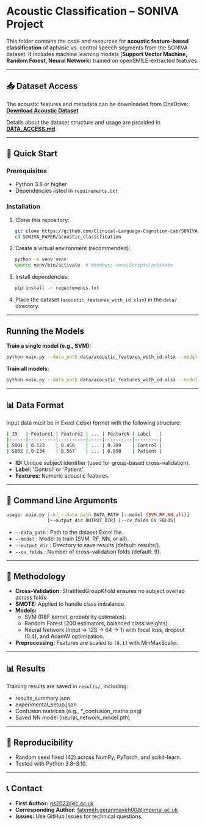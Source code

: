 # Acoustic Classification – SONIVA Project

This folder contains the code and resources for **acoustic feature-based classification** of aphasic vs. control speech segments from the SONIVA dataset. It includes machine learning models (**Support Vector Machine, Random Forest, Neural Network**) trained on openSMILE-extracted features.

---

## 📥 Dataset Access
The acoustic features and metadata can be downloaded from OneDrive:  
**[Download Acoustic Dataset](https://drive.google.com/drive/folders/1lqyKebne8jIBaTeD9MjTh6M2Kf5hsbVW?usp=sharing)**
  

Details about the dataset structure and usage are provided in **[DATA_ACCESS.md](../DATA_ACCESS.md)**.

---

## 🚀 Quick Start

### Prerequisites
- Python 3.8 or higher
- Dependencies listed in `requirements.txt`

### Installation
1. Clone this repository:
```bash
   git clone https://github.com/Clinical-Language-Cognition-Lab/SONIVA_PAPER.git  
   cd SONIVA_PAPER/acoustic_classification
```
2. Create a virtual environment (recommended):
```bash
   python -m venv venv  
   source venv/bin/activate  # Windows: venv\Scripts\activate
```
3. Install dependencies:
```bash
   pip install -r requirements.txt
```
4. Place the dataset (`acoustic_features_with_id.xlsx`) in the `data/` directory.

---

## Running the Models

**Train a single model (e.g., SVM):**  
```bash
python main.py --data_path data/acoustic_features_with_id.xlsx --model SVM
```
**Train all models:**  
```bash
python main.py --data_path data/acoustic_features_with_id.xlsx --model all
```
---

## 📊 Data Format
Input data must be in Excel (.xlsx) format with the following structure:

```bash
| ID   | Feature1 | Feature2 | ... | FeatureN | Label   |
|------|----------|----------|-----|----------|---------|
| S001 | 0.123    | 0.456    | ... | 0.789    | Control |
| S002 | 0.234    | 0.567    | ... | 0.890    | Patient |
```

- **ID:** Unique subject identifier (used for group-based cross-validation).  
- **Label:** 'Control' or 'Patient'.  
- **Features:** Numeric acoustic features.

---

## 🔧 Command Line Arguments
```bash
usage: main.py [-h] --data_path DATA_PATH [--model {SVM,RF,NN,all}]  
               [--output_dir OUTPUT_DIR] [--cv_folds CV_FOLDS]
```
- `--data_path` : Path to the dataset Excel file.  
- `--model` : Model to train (SVM, RF, NN, or all).  
- `--output_dir` : Directory to save results (default: results/).  
- `--cv_folds` : Number of cross-validation folds (default: 9).

---

## 🧪 Methodology
- **Cross-Validation:** StratifiedGroupKFold ensures no subject overlap across folds.  
- **SMOTE:** Applied to handle class imbalance.  
- **Models:**  
  - SVM (RBF kernel, probability estimates).  
  - Random Forest (200 estimators, balanced class weights).  
  - Neural Network (Input → 128 → 64 → 1) with focal loss, dropout (0.4), and AdamW optimization.  
- **Preprocessing:** Features are scaled to `[0,1]` with MinMaxScaler.

---

## 📊 Results
Training results are saved in `results/`, including:
- results_summary.json
- experimental_setup.json
- Confusion matrices (e.g., *_confusion_matrix.png)
- Saved NN model (neural_network_model.pth)

---

## 🔬 Reproducibility
- Random seed fixed (42) across NumPy, PyTorch, and scikit-learn.
- Tested with Python 3.8–3.10.

---

## 📞 Contact
- **First Author:** gs2022@ic.ac.uk  
- **Corresponding Author:** fatemeh.geranmayeh00@imperial.ac.uk  
- **Issues:** Use GitHub Issues for technical questions.

